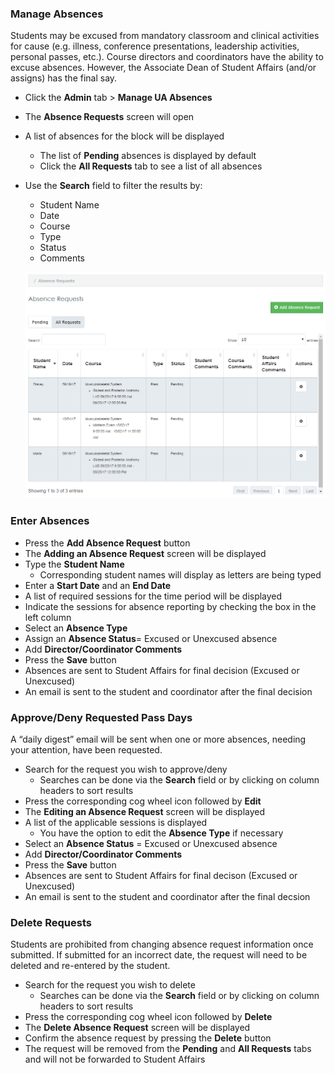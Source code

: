 ### Manage Absences
Students may be excused from mandatory classroom and clinical activities for cause (e.g. illness, conference presentations, leadership activities, personal passes, etc.).  Course directors and coordinators have the ability to excuse absences.  However, the Associate Dean of Student Affairs (and/or assigns) has the final say.
* Click the **Admin** tab > **Manage UA Absences**
* The **Absence Requests** screen will open
* A list of absences for the block will be displayed
  * The list of **Pending** absences is displayed by default
  * Click the **All Requests** tab to see a list of all absences
* Use the **Search** field to filter the results by:
  * Student Name
  * Date
  * Course
  * Type
  * Status
  * Comments

  
  ![Absences Main](./images/AbsencesMain_Coordinator.png)

###	Enter Absences
* Press the **Add Absence Request** button
* The **Adding an Absence Request** screen will be displayed
* Type the **Student Name**
  * Corresponding student names will display as letters are being typed
* Enter a **Start Date** and an **End Date**
* A list of required sessions for the time period will be displayed
* Indicate the sessions for absence reporting by checking the box in the left column
* Select an **Absence Type**
* Assign an **Absence Status**= Excused or Unexcused absence
* Add **Director/Coordinator Comments**
* Press the **Save** button
* Absences are sent to Student Affairs for final decision (Excused or Unexcused)
* An email is sent to the student and coordinator after the final decision

###	Approve/Deny Requested Pass Days
A “daily digest” email will be sent when one or more absences, needing your attention, have been requested.
* Search for the request you wish to approve/deny
  * Searches can be done via the **Search** field or by clicking on column headers to sort results
* Press the corresponding cog wheel icon followed by **Edit**
* The **Editing an Absence Request** screen will be displayed
* A list of the applicable sessions is displayed
  * You have the option to edit the **Absence Type** if necessary
* Select an **Absence Status** = Excused or Unexcused absence
* Add **Director/Coordinator Comments**
* Press the **Save** button
* Absences are sent to Student Affairs for final decison (Excused or Unexcused)
* An email is sent to the student and coordinator after the final decsion

### Delete Requests
Students are prohibited from changing absence request information once submitted.  If submitted for an incorrect date, the request will need to be deleted and re-entered by the student.
* Search for the request you wish to delete
  * Searches can be done via the **Search** field or by clicking on column headers to sort results
* Press the corresponding cog wheel icon followed by **Delete**
* The **Delete Absence Request** screen will be displayed
* Confirm the absence request by pressing the **Delete** button
* The request will be removed from the **Pending** and **All Requests** tabs and will not be forwarded to Student Affairs

